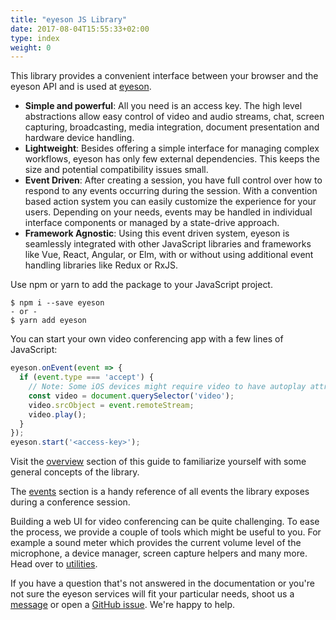 ```yaml
---
title: "eyeson JS Library"
date: 2017-08-04T15:55:33+02:00
type: index
weight: 0
---
```


This library provides a convenient interface between your browser and the eyeson
API and is used at [eyeson].

- **Simple and powerful**: All you need is an access key. The high level
  abstractions allow easy control of video and audio streams, chat, screen
  capturing, broadcasting, media integration, document presentation and
  hardware device handling.
- **Lightweight**: Besides offering a simple interface for managing complex
  workflows, eyeson has only few external dependencies. This keeps the size and
  potential compatibility issues small.
- **Event Driven**: After creating a session, you have full control over how to
  respond to any events occurring during the session. With a convention based
  action system you can easily customize the experience for your users.
  Depending on your needs, events may be handled in individual interface
  components or managed by a state-drive approach.
- **Framework Agnostic**: Using this event driven system, eyeson is seamlessly
  integrated with other JavaScript libraries and frameworks like Vue, React,
  Angular, or Elm, with or without using additional event handling libraries
  like Redux or RxJS.


Use npm or yarn to add the package to your JavaScript project.

```shell
$ npm i --save eyeson
- or -
$ yarn add eyeson
```

You can start your own video conferencing app with a few lines of JavaScript:

```js
eyeson.onEvent(event => {
  if (event.type === 'accept') {
    // Note: Some iOS devices might require video to have autoplay attribute set.
    const video = document.querySelector('video');
    video.srcObject = event.remoteStream;
    video.play();
  }
});
eyeson.start('<access-key>');
```

Visit the [overview](overview/) section of this guide to familiarize yourself
with some general concepts of the library.

The [events](events/) section is a handy reference of all events the library
exposes during a conference session.

Building a web UI for video conferencing can be quite challenging. To ease
the process, we provide a couple of tools which might be useful to you. For
example a sound meter which provides the current volume level of the microphone,
a device manager, screen capture helpers and many more. Head over to
[utilities](utilities/).

If you have a question that's not answered in the documentation or you're not
sure the eyeson services will fit your particular needs, shoot us a
[message](mailto:developers@eyeson.team) or open a [GitHub issue]. We're happy
to help.

[eyeson]: https://eyeson.team/ "eyeson Video Meetings"
[GitHub issue]: https://github.com/eyeson-team/js-docs/issues
